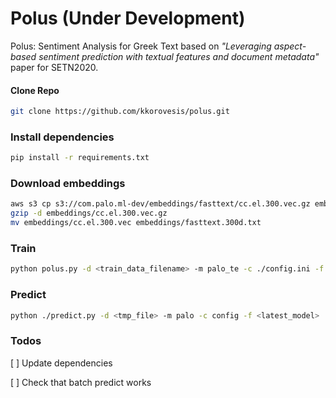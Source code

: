 # Polus (Under Development)
Polus: Sentiment Analysis for Greek Text based on *"Leveraging aspect-based sentiment prediction with textual features and document metadata"* paper for SETN2020.

#### Clone Repo
```bash
git clone https://github.com/kkorovesis/polus.git
```

### Install dependencies
```bash
pip install -r requirements.txt
```

### Download embeddings
```bash
aws s3 cp s3://com.palo.ml-dev/embeddings/fasttext/cc.el.300.vec.gz embeddings/cc.el.300.vec.gz
gzip -d embeddings/cc.el.300.vec.gz
mv embeddings/cc.el.300.vec embeddings/fasttext.300d.txt
```

### Train
```bash
python polus.py -d <train_data_filename> -m palo_te -c ./config.ini -f <train_data_filename> train --epochs <num_epochs> --batch <batch_size>
```

### Predict
```bash
python ./predict.py -d <tmp_file> -m palo -c config -f <latest_model> 
```

### Todos

[ ] Update dependencies

[ ] Check that batch predict works
